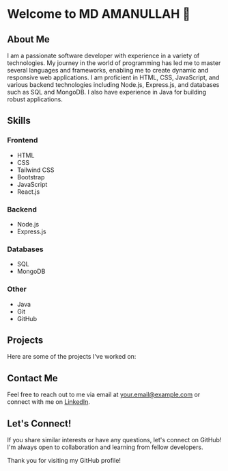 # Welcome to MD AMANULLAH 👋

## About Me
I am a passionate software developer with experience in a variety of technologies. My journey in the world of programming has led me to master several languages and frameworks, enabling me to create dynamic and responsive web applications. I am proficient in HTML, CSS, JavaScript, and various backend technologies including Node.js, Express.js, and databases such as SQL and MongoDB. I also have experience in Java for building robust applications.

## Skills

### Frontend
- HTML
- CSS
- Tailwind CSS
- Bootstrap
- JavaScript
- React.js

### Backend
- Node.js
- Express.js

### Databases
- SQL
- MongoDB

### Other
- Java
- Git
- GitHub

## Projects
Here are some of the projects I've worked on:
## Contact Me
Feel free to reach out to me via email at [your.email@example.com](mailto:your.email@example.com) or connect with me on [LinkedIn](https://www.linkedin.com/in/your-linkedin-profile).

## Let's Connect!
If you share similar interests or have any questions, let's connect on GitHub! I'm always open to collaboration and learning from fellow developers.

Thank you for visiting my GitHub profile!
